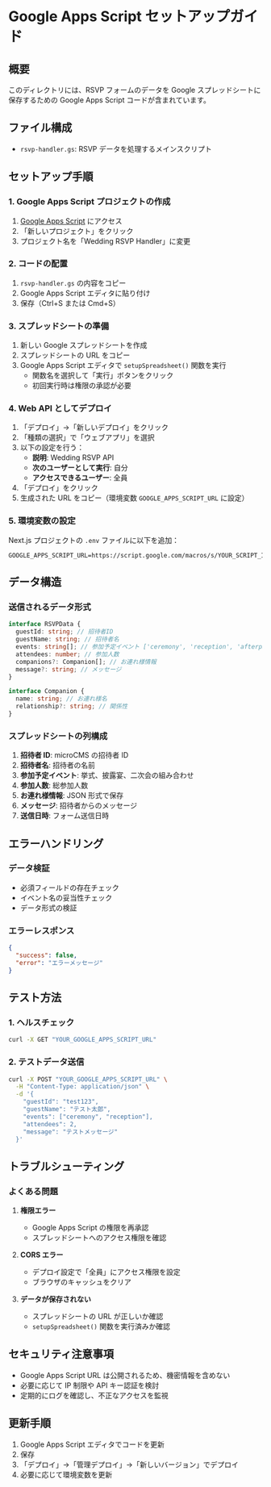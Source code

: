 # Google Apps Script セットアップガイド

## 概要

このディレクトリには、RSVP フォームのデータを Google スプレッドシートに保存するための Google Apps Script コードが含まれています。

## ファイル構成

- `rsvp-handler.gs`: RSVP データを処理するメインスクリプト

## セットアップ手順

### 1. Google Apps Script プロジェクトの作成

1. [Google Apps Script](https://script.google.com/) にアクセス
2. 「新しいプロジェクト」をクリック
3. プロジェクト名を「Wedding RSVP Handler」に変更

### 2. コードの配置

1. `rsvp-handler.gs` の内容をコピー
2. Google Apps Script エディタに貼り付け
3. 保存（Ctrl+S または Cmd+S）

### 3. スプレッドシートの準備

1. 新しい Google スプレッドシートを作成
2. スプレッドシートの URL をコピー
3. Google Apps Script エディタで `setupSpreadsheet()` 関数を実行
   - 関数名を選択して「実行」ボタンをクリック
   - 初回実行時は権限の承認が必要

### 4. Web API としてデプロイ

1. 「デプロイ」→「新しいデプロイ」をクリック
2. 「種類の選択」で「ウェブアプリ」を選択
3. 以下の設定を行う：
   - **説明**: Wedding RSVP API
   - **次のユーザーとして実行**: 自分
   - **アクセスできるユーザー**: 全員
4. 「デプロイ」をクリック
5. 生成された URL をコピー（環境変数 `GOOGLE_APPS_SCRIPT_URL` に設定）

### 5. 環境変数の設定

Next.js プロジェクトの `.env` ファイルに以下を追加：

```env
GOOGLE_APPS_SCRIPT_URL=https://script.google.com/macros/s/YOUR_SCRIPT_ID/exec
```

## データ構造

### 送信されるデータ形式

```typescript
interface RSVPData {
  guestId: string; // 招待者ID
  guestName: string; // 招待者名
  events: string[]; // 参加予定イベント ['ceremony', 'reception', 'afterparty']
  attendees: number; // 参加人数
  companions?: Companion[]; // お連れ様情報
  message?: string; // メッセージ
}

interface Companion {
  name: string; // お連れ様名
  relationship?: string; // 関係性
}
```

### スプレッドシートの列構成

1. **招待者 ID**: microCMS の招待者 ID
2. **招待者名**: 招待者の名前
3. **参加予定イベント**: 挙式、披露宴、二次会の組み合わせ
4. **参加人数**: 総参加人数
5. **お連れ様情報**: JSON 形式で保存
6. **メッセージ**: 招待者からのメッセージ
7. **送信日時**: フォーム送信日時

## エラーハンドリング

### データ検証

- 必須フィールドの存在チェック
- イベント名の妥当性チェック
- データ形式の検証

### エラーレスポンス

```json
{
  "success": false,
  "error": "エラーメッセージ"
}
```

## テスト方法

### 1. ヘルスチェック

```bash
curl -X GET "YOUR_GOOGLE_APPS_SCRIPT_URL"
```

### 2. テストデータ送信

```bash
curl -X POST "YOUR_GOOGLE_APPS_SCRIPT_URL" \
  -H "Content-Type: application/json" \
  -d '{
    "guestId": "test123",
    "guestName": "テスト太郎",
    "events": ["ceremony", "reception"],
    "attendees": 2,
    "message": "テストメッセージ"
  }'
```

## トラブルシューティング

### よくある問題

1. **権限エラー**

   - Google Apps Script の権限を再承認
   - スプレッドシートへのアクセス権限を確認

2. **CORS エラー**

   - デプロイ設定で「全員」にアクセス権限を設定
   - ブラウザのキャッシュをクリア

3. **データが保存されない**
   - スプレッドシートの URL が正しいか確認
   - `setupSpreadsheet()` 関数を実行済みか確認

## セキュリティ注意事項

- Google Apps Script URL は公開されるため、機密情報を含めない
- 必要に応じて IP 制限や API キー認証を検討
- 定期的にログを確認し、不正なアクセスを監視

## 更新手順

1. Google Apps Script エディタでコードを更新
2. 保存
3. 「デプロイ」→「管理デプロイ」→「新しいバージョン」でデプロイ
4. 必要に応じて環境変数を更新
